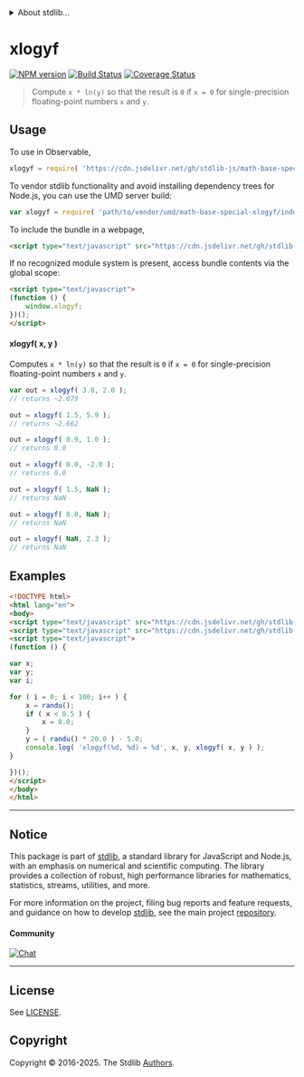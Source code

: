 <!--

@license Apache-2.0

Copyright (c) 2024 The Stdlib Authors.

Licensed under the Apache License, Version 2.0 (the "License");
you may not use this file except in compliance with the License.
You may obtain a copy of the License at

   http://www.apache.org/licenses/LICENSE-2.0

Unless required by applicable law or agreed to in writing, software
distributed under the License is distributed on an "AS IS" BASIS,
WITHOUT WARRANTIES OR CONDITIONS OF ANY KIND, either express or implied.
See the License for the specific language governing permissions and
limitations under the License.

-->


<details>
  <summary>
    About stdlib...
  </summary>
  <p>We believe in a future in which the web is a preferred environment for numerical computation. To help realize this future, we've built stdlib. stdlib is a standard library, with an emphasis on numerical and scientific computation, written in JavaScript (and C) for execution in browsers and in Node.js.</p>
  <p>The library is fully decomposable, being architected in such a way that you can swap out and mix and match APIs and functionality to cater to your exact preferences and use cases.</p>
  <p>When you use stdlib, you can be absolutely certain that you are using the most thorough, rigorous, well-written, studied, documented, tested, measured, and high-quality code out there.</p>
  <p>To join us in bringing numerical computing to the web, get started by checking us out on <a href="https://github.com/stdlib-js/stdlib">GitHub</a>, and please consider <a href="https://opencollective.com/stdlib">financially supporting stdlib</a>. We greatly appreciate your continued support!</p>
</details>

# xlogyf

[![NPM version][npm-image]][npm-url] [![Build Status][test-image]][test-url] [![Coverage Status][coverage-image]][coverage-url] <!-- [![dependencies][dependencies-image]][dependencies-url] -->

> Compute `x * ln(y)` so that the result is `0` if `x = 0` for single-precision floating-point numbers `x` and `y`.



<section class="usage">

## Usage

To use in Observable,

```javascript
xlogyf = require( 'https://cdn.jsdelivr.net/gh/stdlib-js/math-base-special-xlogyf@umd/browser.js' )
```

To vendor stdlib functionality and avoid installing dependency trees for Node.js, you can use the UMD server build:

```javascript
var xlogyf = require( 'path/to/vendor/umd/math-base-special-xlogyf/index.js' )
```

To include the bundle in a webpage,

```html
<script type="text/javascript" src="https://cdn.jsdelivr.net/gh/stdlib-js/math-base-special-xlogyf@umd/browser.js"></script>
```

If no recognized module system is present, access bundle contents via the global scope:

```html
<script type="text/javascript">
(function () {
    window.xlogyf;
})();
</script>
```

#### xlogyf( x, y )

Computes `x * ln(y)` so that the result is `0` if `x = 0` for single-precision floating-point numbers `x` and `y`.

```javascript
var out = xlogyf( 3.0, 2.0 );
// returns ~2.079

out = xlogyf( 1.5, 5.9 );
// returns ~2.662

out = xlogyf( 0.9, 1.0 );
// returns 0.0

out = xlogyf( 0.0, -2.0 );
// returns 0.0

out = xlogyf( 1.5, NaN );
// returns NaN

out = xlogyf( 0.0, NaN );
// returns NaN

out = xlogyf( NaN, 2.3 );
// returns NaN
```

</section>

<!-- /.usage -->

<section class="examples">

## Examples

<!-- eslint no-undef: "error" -->

```html
<!DOCTYPE html>
<html lang="en">
<body>
<script type="text/javascript" src="https://cdn.jsdelivr.net/gh/stdlib-js/random-base-randu@umd/browser.js"></script>
<script type="text/javascript" src="https://cdn.jsdelivr.net/gh/stdlib-js/math-base-special-xlogyf@umd/browser.js"></script>
<script type="text/javascript">
(function () {

var x;
var y;
var i;

for ( i = 0; i < 100; i++ ) {
    x = randu();
    if ( x < 0.5 ) {
        x = 0.0;
    }
    y = ( randu() * 20.0 ) - 5.0;
    console.log( 'xlogyf(%d, %d) = %d', x, y, xlogyf( x, y ) );
}

})();
</script>
</body>
</html>
```

</section>

<!-- /.examples -->

<!-- C interface documentation. -->



<!-- Section for related `stdlib` packages. Do not manually edit this section, as it is automatically populated. -->

<section class="related">

</section>

<!-- /.related -->

<!-- Section for all links. Make sure to keep an empty line after the `section` element and another before the `/section` close. -->


<section class="main-repo" >

* * *

## Notice

This package is part of [stdlib][stdlib], a standard library for JavaScript and Node.js, with an emphasis on numerical and scientific computing. The library provides a collection of robust, high performance libraries for mathematics, statistics, streams, utilities, and more.

For more information on the project, filing bug reports and feature requests, and guidance on how to develop [stdlib][stdlib], see the main project [repository][stdlib].

#### Community

[![Chat][chat-image]][chat-url]

---

## License

See [LICENSE][stdlib-license].


## Copyright

Copyright &copy; 2016-2025. The Stdlib [Authors][stdlib-authors].

</section>

<!-- /.stdlib -->

<!-- Section for all links. Make sure to keep an empty line after the `section` element and another before the `/section` close. -->

<section class="links">

[npm-image]: http://img.shields.io/npm/v/@stdlib/math-base-special-xlogyf.svg
[npm-url]: https://npmjs.org/package/@stdlib/math-base-special-xlogyf

[test-image]: https://github.com/stdlib-js/math-base-special-xlogyf/actions/workflows/test.yml/badge.svg?branch=main
[test-url]: https://github.com/stdlib-js/math-base-special-xlogyf/actions/workflows/test.yml?query=branch:main

[coverage-image]: https://img.shields.io/codecov/c/github/stdlib-js/math-base-special-xlogyf/main.svg
[coverage-url]: https://codecov.io/github/stdlib-js/math-base-special-xlogyf?branch=main

<!--

[dependencies-image]: https://img.shields.io/david/stdlib-js/math-base-special-xlogyf.svg
[dependencies-url]: https://david-dm.org/stdlib-js/math-base-special-xlogyf/main

-->

[chat-image]: https://img.shields.io/gitter/room/stdlib-js/stdlib.svg
[chat-url]: https://app.gitter.im/#/room/#stdlib-js_stdlib:gitter.im

[stdlib]: https://github.com/stdlib-js/stdlib

[stdlib-authors]: https://github.com/stdlib-js/stdlib/graphs/contributors

[umd]: https://github.com/umdjs/umd
[es-module]: https://developer.mozilla.org/en-US/docs/Web/JavaScript/Guide/Modules

[deno-url]: https://github.com/stdlib-js/math-base-special-xlogyf/tree/deno
[deno-readme]: https://github.com/stdlib-js/math-base-special-xlogyf/blob/deno/README.md
[umd-url]: https://github.com/stdlib-js/math-base-special-xlogyf/tree/umd
[umd-readme]: https://github.com/stdlib-js/math-base-special-xlogyf/blob/umd/README.md
[esm-url]: https://github.com/stdlib-js/math-base-special-xlogyf/tree/esm
[esm-readme]: https://github.com/stdlib-js/math-base-special-xlogyf/blob/esm/README.md
[branches-url]: https://github.com/stdlib-js/math-base-special-xlogyf/blob/main/branches.md

[stdlib-license]: https://raw.githubusercontent.com/stdlib-js/math-base-special-xlogyf/main/LICENSE

<!-- <related-links> -->

<!-- </related-links> -->

</section>

<!-- /.links -->
